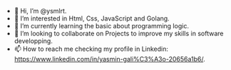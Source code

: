 - 👋 Hi, I’m @ysmlrt.
- 👀 I’m interested in Html, Css, JavaScript and Golang.
- 🌱 I’m currently learning the basic about programming logic.
- 💞️ I’m looking to collaborate on Projects to improve my skills in software developping.
- 📫 How to reach me checking my profile in Linkedin: https://www.linkedin.com/in/yasmin-gali%C3%A3o-20656a1b6/.

<!---
ysmlrt/ysmlrt is a ✨ special ✨ repository because its `README.md` (this file) appears on your GitHub profile.
You can click the Preview link to take a look at your changes.
--->

